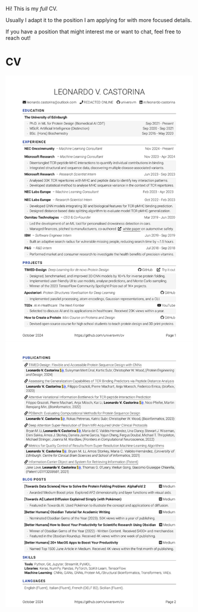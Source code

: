 Hi! This is my *full* CV. 

Usually I adapt it to the position I am applying for with more focused details.

If you have a position that might interest me or want to chat, feel free to reach out! 

# CV

![CV](cv-0.png "Leonardo Castorina CV")
![CV](cv-1.png "Leonardo Castorina CV")

